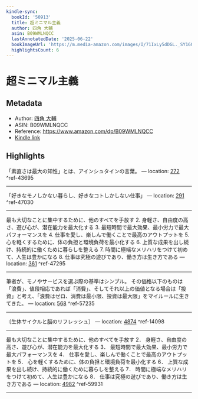```yaml
---
kindle-sync:
  bookId: '50913'
  title: 超ミニマル主義
  author: 四角 大輔
  asin: B09WMLNQCC
  lastAnnotatedDate: '2025-06-22'
  bookImageUrl: 'https://m.media-amazon.com/images/I/71IxLy5dDGL._SY160.jpg'
  highlightsCount: 6
---
```

# 超ミニマル主義
## Metadata
* Author: [四角 大輔](https://www.amazon.comundefined)
* ASIN: B09WMLNQCC
* Reference: https://www.amazon.com/dp/B09WMLNQCC
* [Kindle link](kindle://book?action=open&asin=B09WMLNQCC)

## Highlights
「素直さは最大の知性」とは、アインシュタインの言葉。 — location: [272](kindle://book?action=open&asin=B09WMLNQCC&location=272) ^ref-43695

---
「好きなモノしかない暮らし、好きなコトしかしない仕事」 — location: [291](kindle://book?action=open&asin=B09WMLNQCC&location=291) ^ref-47030

---
最も大切なことに集中するために、他のすべてを手放す 2. 身軽さ、自由度の高さ、遊び心が、潜在能力を最大化する 3. 最短時間で最大効果、最小労力で最大パフォーマンスを 4. 仕事を愛し、楽しんで働くことで最高のアウトプットを 5. 心を軽くするために、体の負担と環境負荷を最小化する 6. 上質な成果を出し続け、持続的に働くために暮らしを整える 7. 時間に極端なメリハリをつけて初めて、人生は豊かになる 8. 仕事は究極の遊びであり、働き方は生き方である — location: [361](kindle://book?action=open&asin=B09WMLNQCC&location=361) ^ref-47295

---
筆者が、モノやサービスを選ぶ際の基準はシンプル。 その価格以下のものは「浪費」、値段相応であれば「消費」、そしてそれ以上の価値となる場合は「投資」と考え、「浪費はゼロ、消費は最小限、投資は最大限」をマイルールに生きてきた。 — location: [568](kindle://book?action=open&asin=B09WMLNQCC&location=568) ^ref-57235

---
〔生体サイクルと脳のリフレッシュ〕 — location: [4874](kindle://book?action=open&asin=B09WMLNQCC&location=4874) ^ref-14098

---
最も大切なことに集中するために、他のすべてを手放す 2． 身軽さ、自由度の高さ、遊び心が、潜在能力を最大化する 3． 最短時間で最大効果、最小労力で最大パフォーマンスを 4． 仕事を愛し、楽しんで働くことで最高のアウトプットを 5． 心を軽くするために、体の負担と環境負荷を最小化する 6． 上質な成果を出し続け、持続的に働くために暮らしを整える 7． 時間に極端なメリハリをつけて初めて、人生は豊かになる 8． 仕事は究極の遊びであり、働き方は生き方である — location: [4982](kindle://book?action=open&asin=B09WMLNQCC&location=4982) ^ref-59931

---
